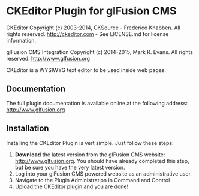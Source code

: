 CKEditor Plugin for glFusion CMS
================================

CKEditor
Copyright (c) 2003-2014, CKSource - Frederico Knabben. All rights reserved.
http://ckeditor.com - See LICENSE.md for license information.

glFusion CMS Integration
Copyright (c) 2014-2015, Mark R. Evans. All rights reserved.
http://www.glfusion.org

CKEditor is a WYSIWYG text editor to be used inside web pages.

## Documentation

The full plugin documentation is available online at the following address:
http://www.glfusion.org

## Installation

Installing the CKEditor Plugin is vert simple. Just follow these steps:

 1. **Download** the latest version from the glFusion CMS website:
    http://www.glfusion.org. You should have already completed this step, but be
    sure you have the very latest version.
 2. Log into your glFusion CMS powered website as an administrative user.
 3. Navigate to the Plugin Administration in Command and Control
 4. Upload the CKEditor plugin and you are done!

